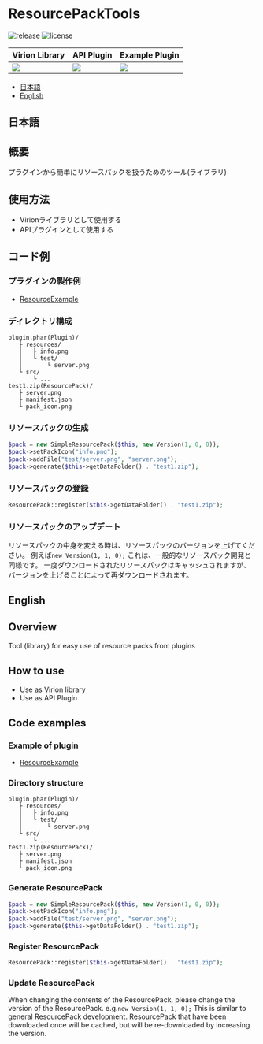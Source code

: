 # ResourcePackTools

[![release](https://img.shields.io/github/release/PJZ9n/ResourcePackTools.svg)](https://github.com/PJZ9n/ResourcePackTools/releases)
[![license](https://img.shields.io/badge/License-GPL--v3-green)](https://github.com/PJZ9n/ResourcePackTools/blob/master/LICENSE)

|Virion Library|API Plugin|Example Plugin|
|---|---|---|
|[![](https://poggit.pmmp.io/ci.shield/PJZ9n/ResourcePackTools/ResourcePackTools)](https://poggit.pmmp.io/ci/PJZ9n/ResourcePackTools/ResourcePackTools)|[![](https://poggit.pmmp.io/ci.shield/PJZ9n/ResourcePackTools/ResourcePackToolsPlugin)](https://poggit.pmmp.io/ci/PJZ9n/ResourcePackTools/ResourcePackToolsPlugin)|[![](https://poggit.pmmp.io/ci.shield/PJZ9n/ResourcePackTools/ResourceExample)](https://poggit.pmmp.io/ci/PJZ9n/ResourcePackTools/ResourceExample)

- [日本語](#日本語)
- [English](#English)

## 日本語

## 概要
プラグインから簡単にリソースパックを扱うためのツール(ライブラリ)

## 使用方法
- Virionライブラリとして使用する
- APIプラグインとして使用する

## コード例

### プラグインの製作例
- [ResourceExample](https://github.com/PJZ9n/ResourcePackTools/tree/master/examples/resourceexample)

### ディレクトリ構成
```
plugin.phar(Plugin)/
   ├ resources/
   │   ├ info.png
   │   └ test/
   │       └ server.png
   └ src/
       └ ...
test1.zip(ResourcePack)/
   ├ server.png
   ├ manifest.json
   └ pack_icon.png
```

### リソースパックの生成
```php
$pack = new SimpleResourcePack($this, new Version(1, 0, 0));
$pack->setPackIcon("info.png");
$pack->addFile("test/server.png", "server.png");
$pack->generate($this->getDataFolder() . "test1.zip");
```

### リソースパックの登録
```php
ResourcePack::register($this->getDataFolder() . "test1.zip");
```

### リソースパックのアップデート
リソースパックの中身を変える時は、リソースパックのバージョンを上げてください。
例えば`new Version(1, 1, 0);`
これは、一般的なリソースパック開発と同様です。
一度ダウンロードされたリソースパックはキャッシュされますが、バージョンを上げることによって再ダウンロードされます。

## English

## Overview
Tool (library) for easy use of resource packs from plugins

## How to use
- Use as Virion library
- Use as API Plugin

## Code examples

### Example of plugin
- [ResourceExample](https://github.com/PJZ9n/ResourcePackTools/tree/master/examples/resourceexample)

### Directory structure
```
plugin.phar(Plugin)/
   ├ resources/
   │   ├ info.png
   │   └ test/
   │       └ server.png
   └ src/
       └ ...
test1.zip(ResourcePack)/
   ├ server.png
   ├ manifest.json
   └ pack_icon.png
```

### Generate ResourcePack
```php
$pack = new SimpleResourcePack($this, new Version(1, 0, 0));
$pack->setPackIcon("info.png");
$pack->addFile("test/server.png", "server.png");
$pack->generate($this->getDataFolder() . "test1.zip");
```

### Register ResourcePack
```php
ResourcePack::register($this->getDataFolder() . "test1.zip");
```

### Update ResourcePack
When changing the contents of the ResourcePack, please change the version of the ResourcePack.
e.g.`new Version(1, 1, 0);`
This is similar to general ResourcePack development.
ResourcePack that have been downloaded once will be cached, but will be re-downloaded by increasing the version.
